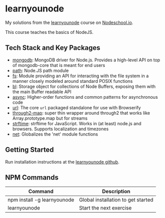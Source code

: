 # learnyounode

My solutions from the [learnyounode](https://github.com/evanlucas/learnyoumongo) course on [Nodeschool.io](nodeschool.io).

This course teaches the basics of NodeJS.

Tech Stack and Key Packages
---------------------------

* [mongodb](https://www.npmjs.com/package/mongodb): MongoDB driver for Node.js. Provides a high-level API on top of mongodb-core that is meant for end users
* [path](https://www.npmjs.com/package/path): Node.JS path module
* [fs](https://nodejs.org/api/fs.html): Module providing an API for interacting with the file system in a manner closely modeled around standard POSIX functions
* [bl](https://github.com/rvagg/bl): Storage object for collections of Node Buffers, exposing them with the main Buffer readable API
* [async](https://github.com/caolan/async): Higher-order functions and common patterns for asynchronous code
* [url](https://github.com/defunctzombie/node-url): The core `url` packaged standalone for use with Browserify
* [through2-map](https://github.com/brycebaril/through2-map): super thin wrapper around through2 that works like Array.prototype.map but for streams
* [strftime](https://github.com/samsonjs/strftime): strftime for JavaScript. Works in (at least) node.js and browsers. Supports localization and timezones
* [net](https://github.com/sleeplessinc/net): Globalizes the 'net' module functions

Getting Started
---------------

Run installation instructions at the [learnyounode github](https://github.com/workshopper/learnyounode).

NPM Commands
------------

| Command | Description |
|---|---|
| npm install -g learnyounode | Global installation to get started |
| learnyounode | Start the next exercise |
